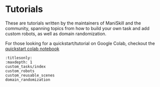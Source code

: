 # Tutorials

These are tutorials written by the maintainers of ManiSkill and the community, spanning topics from how to build your own task and add custom robots, as well as domain randomization.

For those looking for a quickstart/tutorial on Google Colab, checkout the [quickstart colab notebook](https://colab.research.google.com/github/haosulab/ManiSkill/blob/main/examples/tutorials/1_quickstart.ipynb)


```{toctree}
:titlesonly:
:maxdepth: 1
custom_tasks/index
custom_robots
custom_reusable_scenes
domain_randomization
```